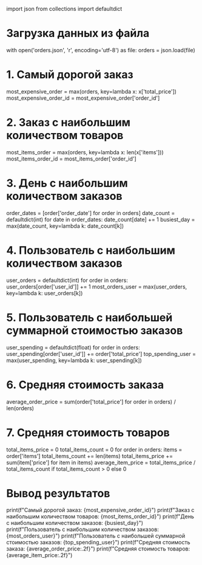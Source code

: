 import json
from collections import defaultdict

# Загрузка данных из файла
with open('orders.json', 'r', encoding='utf-8') as file:
    orders = json.load(file)

# 1. Самый дорогой заказ
most_expensive_order = max(orders, key=lambda x: x['total_price'])
most_expensive_order_id = most_expensive_order['order_id']

# 2. Заказ с наибольшим количеством товаров
most_items_order = max(orders, key=lambda x: len(x['items']))
most_items_order_id = most_items_order['order_id']

# 3. День с наибольшим количеством заказов
order_dates = [order['order_date'] for order in orders]
date_count = defaultdict(int)
for date in order_dates:
    date_count[date] += 1
busiest_day = max(date_count, key=lambda k: date_count[k])

# 4. Пользователь с наибольшим количеством заказов
user_orders = defaultdict(int)
for order in orders:
    user_orders[order['user_id']] += 1
most_orders_user = max(user_orders, key=lambda k: user_orders[k])

# 5. Пользователь с наибольшей суммарной стоимостью заказов
user_spending = defaultdict(float)
for order in orders:
    user_spending[order['user_id']] += order['total_price']
top_spending_user = max(user_spending, key=lambda k: user_spending[k])

# 6. Средняя стоимость заказа
average_order_price = sum(order['total_price'] for order in orders) / len(orders)

# 7. Средняя стоимость товаров
total_items_price = 0
total_items_count = 0
for order in orders:
    items = order['items']
    total_items_count += len(items)
    total_items_price += sum(item['price'] for item in items)
average_item_price = total_items_price / total_items_count if total_items_count > 0 else 0

# Вывод результатов
print(f"Самый дорогой заказ: {most_expensive_order_id}")
print(f"Заказ с наибольшим количеством товаров: {most_items_order_id}")
print(f"День с наибольшим количеством заказов: {busiest_day}")
print(f"Пользователь с наибольшим количеством заказов: {most_orders_user}")
print(f"Пользователь с наибольшей суммарной стоимостью заказов: {top_spending_user}")
print(f"Средняя стоимость заказа: {average_order_price:.2f}")
print(f"Средняя стоимость товаров: {average_item_price:.2f}")
